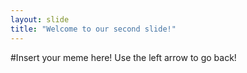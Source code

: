 ```yaml
---
layout: slide
title: "Welcome to our second slide!"
---
```

#Insert your meme here!
Use the left arrow to go back!
